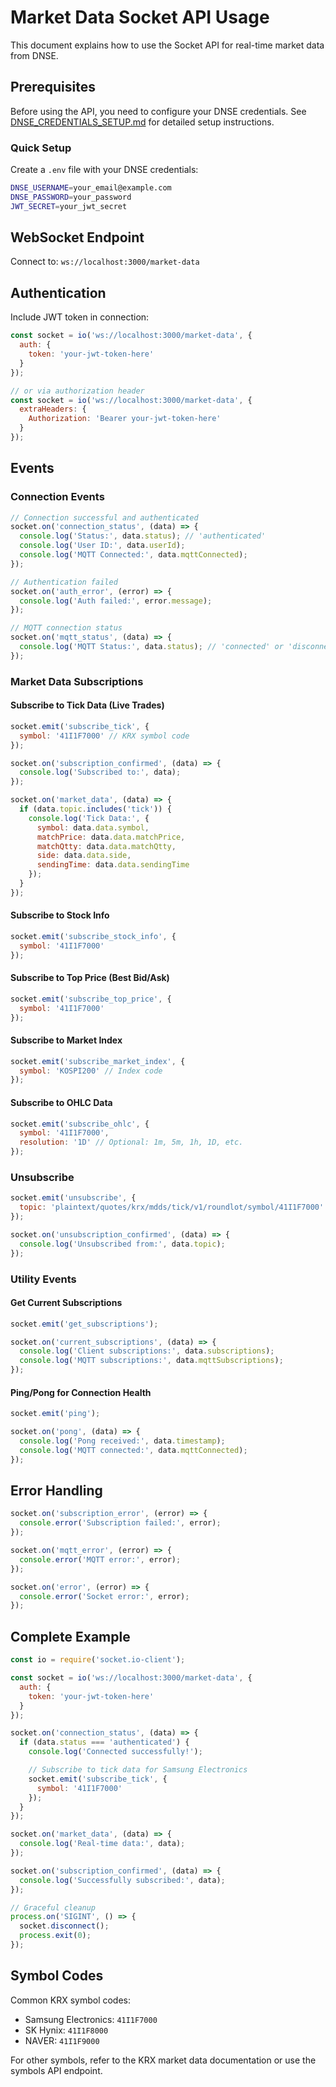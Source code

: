 # Market Data Socket API Usage

This document explains how to use the Socket API for real-time market data from DNSE.

## Prerequisites

Before using the API, you need to configure your DNSE credentials. See [DNSE_CREDENTIALS_SETUP.md](./DNSE_CREDENTIALS_SETUP.md) for detailed setup instructions.

### Quick Setup

Create a `.env` file with your DNSE credentials:

```bash
DNSE_USERNAME=your_email@example.com
DNSE_PASSWORD=your_password
JWT_SECRET=your_jwt_secret
```

## WebSocket Endpoint

Connect to: `ws://localhost:3000/market-data`

## Authentication

Include JWT token in connection:

```javascript
const socket = io('ws://localhost:3000/market-data', {
  auth: {
    token: 'your-jwt-token-here'
  }
});

// or via authorization header
const socket = io('ws://localhost:3000/market-data', {
  extraHeaders: {
    Authorization: 'Bearer your-jwt-token-here'
  }
});
```

## Events

### Connection Events

```javascript
// Connection successful and authenticated
socket.on('connection_status', (data) => {
  console.log('Status:', data.status); // 'authenticated'
  console.log('User ID:', data.userId);
  console.log('MQTT Connected:', data.mqttConnected);
});

// Authentication failed
socket.on('auth_error', (error) => {
  console.log('Auth failed:', error.message);
});

// MQTT connection status
socket.on('mqtt_status', (data) => {
  console.log('MQTT Status:', data.status); // 'connected' or 'disconnected'
});
```

### Market Data Subscriptions

#### Subscribe to Tick Data (Live Trades)

```javascript
socket.emit('subscribe_tick', {
  symbol: '41I1F7000' // KRX symbol code
});

socket.on('subscription_confirmed', (data) => {
  console.log('Subscribed to:', data);
});

socket.on('market_data', (data) => {
  if (data.topic.includes('tick')) {
    console.log('Tick Data:', {
      symbol: data.data.symbol,
      matchPrice: data.data.matchPrice,
      matchQtty: data.data.matchQtty,
      side: data.data.side,
      sendingTime: data.data.sendingTime
    });
  }
});
```

#### Subscribe to Stock Info

```javascript
socket.emit('subscribe_stock_info', {
  symbol: '41I1F7000'
});
```

#### Subscribe to Top Price (Best Bid/Ask)

```javascript
socket.emit('subscribe_top_price', {
  symbol: '41I1F7000'
});
```

#### Subscribe to Market Index

```javascript
socket.emit('subscribe_market_index', {
  symbol: 'KOSPI200' // Index code
});
```

#### Subscribe to OHLC Data

```javascript
socket.emit('subscribe_ohlc', {
  symbol: '41I1F7000',
  resolution: '1D' // Optional: 1m, 5m, 1h, 1D, etc.
});
```

### Unsubscribe

```javascript
socket.emit('unsubscribe', {
  topic: 'plaintext/quotes/krx/mdds/tick/v1/roundlot/symbol/41I1F7000'
});

socket.on('unsubscription_confirmed', (data) => {
  console.log('Unsubscribed from:', data.topic);
});
```

### Utility Events

#### Get Current Subscriptions

```javascript
socket.emit('get_subscriptions');

socket.on('current_subscriptions', (data) => {
  console.log('Client subscriptions:', data.subscriptions);
  console.log('MQTT subscriptions:', data.mqttSubscriptions);
});
```

#### Ping/Pong for Connection Health

```javascript
socket.emit('ping');

socket.on('pong', (data) => {
  console.log('Pong received:', data.timestamp);
  console.log('MQTT connected:', data.mqttConnected);
});
```

## Error Handling

```javascript
socket.on('subscription_error', (error) => {
  console.error('Subscription failed:', error);
});

socket.on('mqtt_error', (error) => {
  console.error('MQTT error:', error);
});

socket.on('error', (error) => {
  console.error('Socket error:', error);
});
```

## Complete Example

```javascript
const io = require('socket.io-client');

const socket = io('ws://localhost:3000/market-data', {
  auth: {
    token: 'your-jwt-token-here'
  }
});

socket.on('connection_status', (data) => {
  if (data.status === 'authenticated') {
    console.log('Connected successfully!');

    // Subscribe to tick data for Samsung Electronics
    socket.emit('subscribe_tick', {
      symbol: '41I1F7000'
    });
  }
});

socket.on('market_data', (data) => {
  console.log('Real-time data:', data);
});

socket.on('subscription_confirmed', (data) => {
  console.log('Successfully subscribed:', data);
});

// Graceful cleanup
process.on('SIGINT', () => {
  socket.disconnect();
  process.exit(0);
});
```

## Symbol Codes

Common KRX symbol codes:
- Samsung Electronics: `41I1F7000`
- SK Hynix: `41I1F8000`
- NAVER: `41I1F9000`

For other symbols, refer to the KRX market data documentation or use the symbols API endpoint.